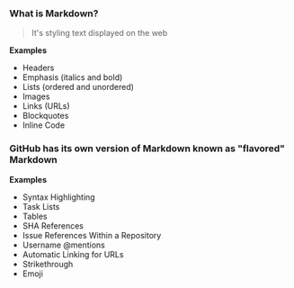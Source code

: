 ### **What is Markdown?**
> It's styling text displayed on the web

**Examples**
- Headers
- Emphasis (italics and bold)
- Lists (ordered and unordered)
- Images
- Links (URLs)
- Blockquotes
- Inline Code

### **GitHub has its own version of Markdown known as "flavored" Markdown**

**Examples**
- Syntax Highlighting
- Task Lists
- Tables
- SHA References
- Issue References Within a Repository
- Username @mentions
- Automatic Linking for URLs
- Strikethrough
- Emoji

